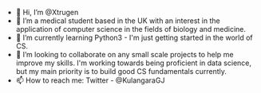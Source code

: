 - 👋 Hi, I’m @Xtrugen
- 💉 I’m a medical student based in the UK with an interest in the application of computer science in the fields of biology and medicine.
- 🐍 I’m currently learning Python3 - I'm just getting started in the world of CS. 
- 💞️ I’m looking to collaborate on any small scale projects to help me improve my skills. I'm working towards being proficient in data science, but my main priority is to build good CS fundamentals currently.
- 📫 How to reach me: Twitter - @KulangaraGJ

<!---
Xtrugen/Xtrugen is a ✨ special ✨ repository because its `README.md` (this file) appears on your GitHub profile.
You can click the Preview link to take a look at your changes.
--->
